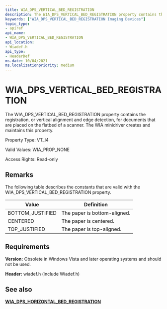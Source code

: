 ```yaml
---
title: WIA_DPS_VERTICAL_BED_REGISTRATION
description: The WIA_DPS_VERTICAL_BED_REGISTRATION property contains the registration, or vertical alignment and edge detection, for documents that are placed on the flatbed of a scanner. The WIA minidriver creates and maintains this property.
keywords: ["WIA_DPS_VERTICAL_BED_REGISTRATION Imaging Devices"]
topic_type:
- apiref
api_name:
- WIA_DPS_VERTICAL_BED_REGISTRATION
api_location:
- Wiadef.h
api_type:
- HeaderDef
ms.date: 10/04/2021
ms.localizationpriority: medium
---
```


# WIA_DPS_VERTICAL_BED_REGISTRATION

The WIA_DPS_VERTICAL_BED_REGISTRATION property contains the registration, or vertical alignment and edge detection, for documents that are placed on the flatbed of a scanner. The WIA minidriver creates and maintains this property.

Property Type: VT_I4

Valid Values: WIA_PROP_NONE

Access Rights: Read-only

## Remarks

The following table describes the constants that are valid with the WIA_DPS_VERTICAL_BED_REGISTRATION property.

| Value | Definition |
|--|--|
| BOTTOM_JUSTIFIED | The paper is bottom-aligned. |
| CENTERED | The paper is centered. |
| TOP_JUSTIFIED | The paper is top-aligned. |

## Requirements

**Version:** Obsolete in Windows Vista and later operating systems and should not be used.

**Header:** wiadef.h (include Wiadef.h)

## See also

[**WIA_DPS_HORIZONTAL_BED_REGISTRATION**](wia-dps-horizontal-bed-registration.md)
